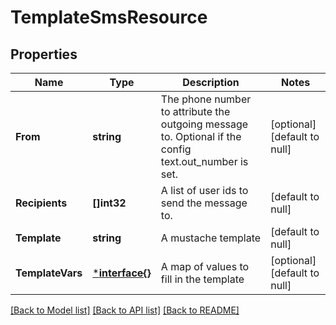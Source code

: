 # TemplateSmsResource

## Properties
Name | Type | Description | Notes
------------ | ------------- | ------------- | -------------
**From** | **string** | The phone number to attribute the outgoing message to. Optional if the config text.out_number is set. | [optional] [default to null]
**Recipients** | **[]int32** | A list of user ids to send the message to. | [default to null]
**Template** | **string** | A mustache template | [default to null]
**TemplateVars** | [***interface{}**](interface{}.md) | A map of values to fill in the template | [optional] [default to null]

[[Back to Model list]](../README.md#documentation-for-models) [[Back to API list]](../README.md#documentation-for-api-endpoints) [[Back to README]](../README.md)


